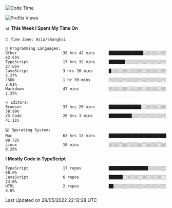 <!--START_SECTION:waka-->
![Code Time](http://img.shields.io/badge/Code%20Time-2%2C045%20hrs%2027%20mins-blue)

![Profile Views](http://img.shields.io/badge/Profile%20Views-0-blue)

📊 **This Week I Spent My Time On** 

```text
⌚︎ Time Zone: Asia/Shanghai

💬 Programming Languages: 
Other                    39 hrs 42 mins      ███████████████░░░░░░░░░░   62.65% 
TypeScript               17 hrs 32 mins      ███████░░░░░░░░░░░░░░░░░░   27.66% 
JavaScript               3 hrs 20 mins       █░░░░░░░░░░░░░░░░░░░░░░░░   5.27% 
JSON                     1 hr 39 mins        ░░░░░░░░░░░░░░░░░░░░░░░░░   2.61% 
Markdown                 47 mins             ░░░░░░░░░░░░░░░░░░░░░░░░░   1.25%

🔥 Editors: 
Browser                  37 hrs 20 mins      ██████████████░░░░░░░░░░░   58.89% 
VS Code                  26 hrs 3 mins       ██████████░░░░░░░░░░░░░░░   41.11%

💻 Operating System: 
Mac                      63 hrs 13 mins      █████████████████████████   99.72% 
Linux                    10 mins             ░░░░░░░░░░░░░░░░░░░░░░░░░   0.28%

```

**I Mostly Code in TypeScript** 

```text
TypeScript               17 repos            █████████████████░░░░░░░░   68.0% 
JavaScript               6 repos             ██████░░░░░░░░░░░░░░░░░░░   24.0% 
HTML                     2 repos             ██░░░░░░░░░░░░░░░░░░░░░░░   8.0%

```



 Last Updated on 28/05/2022 22:12:28 UTC
<!--END_SECTION:waka-->
